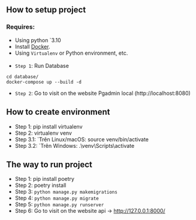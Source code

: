 ## How to setup project
### Requires:
  - Using python `3.10
  - Install [Docker](https://docs.docker.com/get-docker/).
  - Using `Virtualenv` or Python environment, etc.
<br></br>
- `Step 1`: Run Database
```commandline
cd database/
docker-compose up --build -d
```
- `Step 2`: Go to visit on the website Pgadmin local (http://localhost:8080)
## How to create environment
- Step 1: pip install virtualenv
- Step 2: virtualenv venv
- Step 3.1: `Trên Linux/macOS: source venv/bin/activate
- Step 3.2: `Trên Windows: .\venv\Scripts\activate
## The way to run project
- Step 1: pip install poetry
- Step 2: poetry install
- Step 3: `python manage.py makemigrations`
- Step 4: `python manage.py migrate`
- Step 5: `python manage.py runserver`
- Step 6: Go to visit on the website api -> http://127.0.0.1:8000/
